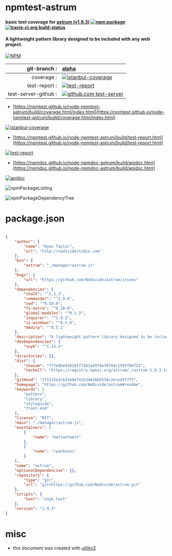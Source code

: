 # npmtest-astrum

#### basic test coverage for  [astrum (v1.9.3)](https://github.com/NoDivide/astrum#readme)  [![npm package](https://img.shields.io/npm/v/npmtest-astrum.svg?style=flat-square)](https://www.npmjs.org/package/npmtest-astrum) [![travis-ci.org build-status](https://api.travis-ci.org/npmtest/node-npmtest-astrum.svg)](https://travis-ci.org/npmtest/node-npmtest-astrum)

#### A lightweight pattern library designed to be included with any web project.

[![NPM](https://nodei.co/npm/astrum.png?downloads=true&downloadRank=true&stars=true)](https://www.npmjs.com/package/astrum)

| git-branch : | [alpha](https://github.com/npmtest/node-npmtest-astrum/tree/alpha)|
|--:|:--|
| coverage : | [![istanbul-coverage](https://npmtest.github.io/node-npmtest-astrum/build/coverage.badge.svg)](https://npmtest.github.io/node-npmtest-astrum/build/coverage.html/index.html)|
| test-report : | [![test-report](https://npmtest.github.io/node-npmtest-astrum/build/test-report.badge.svg)](https://npmtest.github.io/node-npmtest-astrum/build/test-report.html)|
| test-server-github : | [![github.com test-server](https://npmtest.github.io/node-npmtest-astrum/GitHub-Mark-32px.png)](https://npmtest.github.io/node-npmtest-astrum/build/app/index.html) | | build-artifacts : | [![build-artifacts](https://npmtest.github.io/node-npmtest-astrum/glyphicons_144_folder_open.png)](https://github.com/npmtest/node-npmtest-astrum/tree/gh-pages/build)|

- [https://npmtest.github.io/node-npmtest-astrum/build/coverage.html/index.html](https://npmtest.github.io/node-npmtest-astrum/build/coverage.html/index.html)

[![istanbul-coverage](https://npmtest.github.io/node-npmtest-astrum/build/screenCapture.buildCi.browser.%252Ftmp%252Fbuild%252Fcoverage.lib.html.png)](https://npmtest.github.io/node-npmtest-astrum/build/coverage.html/index.html)

- [https://npmtest.github.io/node-npmtest-astrum/build/test-report.html](https://npmtest.github.io/node-npmtest-astrum/build/test-report.html)

[![test-report](https://npmtest.github.io/node-npmtest-astrum/build/screenCapture.buildCi.browser.%252Ftmp%252Fbuild%252Ftest-report.html.png)](https://npmtest.github.io/node-npmtest-astrum/build/test-report.html)

- [https://npmdoc.github.io/node-npmdoc-astrum/build/apidoc.html](https://npmdoc.github.io/node-npmdoc-astrum/build/apidoc.html)

[![apidoc](https://npmdoc.github.io/node-npmdoc-astrum/build/screenCapture.buildCi.browser.%252Ftmp%252Fbuild%252Fapidoc.html.png)](https://npmdoc.github.io/node-npmdoc-astrum/build/apidoc.html)

![npmPackageListing](https://npmtest.github.io/node-npmtest-astrum/build/screenCapture.npmPackageListing.svg)

![npmPackageDependencyTree](https://npmtest.github.io/node-npmtest-astrum/build/screenCapture.npmPackageDependencyTree.svg)



# package.json

```json

{
    "author": {
        "name": "Ryan Taylor",
        "url": "http://nodividestudio.com"
    },
    "bin": {
        "astrum": "./manager/astrum.js"
    },
    "bugs": {
        "url": "https://github.com/NoDivide/astrum/issues"
    },
    "dependencies": {
        "chalk": "^1.1.3",
        "commander": "^2.9.0",
        "cwd": "^0.10.0",
        "fs-extra": "^0.28.0",
        "global-modules": "^0.2.2",
        "inquirer": "^1.0.2",
        "is-windows": "^0.2.0",
        "mkdirp": "^0.5.1"
    },
    "description": "A lightweight pattern library designed to be included with any web project.",
    "devDependencies": {
        "snyk": "^1.14.3"
    },
    "directories": {},
    "dist": {
        "shasum": "f77e9be92010ff7263a59f4a76f44c159ff06f23",
        "tarball": "https://registry.npmjs.org/astrum/-/astrum-1.9.3.tgz"
    },
    "gitHead": "271532e1cb31b04742b34616b5510c2eced5f7f5",
    "homepage": "https://github.com/NoDivide/astrum#readme",
    "keywords": [
        "pattern",
        "library",
        "styleguide",
        "front-end"
    ],
    "license": "MIT",
    "main": "./manager/astrum.js",
    "maintainers": [
        {
            "name": "mattantwest"
        },
        {
            "name": "ryanhavoc"
        }
    ],
    "name": "astrum",
    "optionalDependencies": {},
    "repository": {
        "type": "git",
        "url": "git+https://github.com/NoDivide/astrum.git"
    },
    "scripts": {
        "test": "snyk test"
    },
    "version": "1.9.3"
}
```



# misc
- this document was created with [utility2](https://github.com/kaizhu256/node-utility2)
